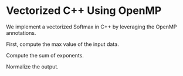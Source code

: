 # Vectorized C++ Using OpenMP

We implement a vectorized Softmax in C++ by leveraging the OpenMP annotations.

First, compute the max value of the input data.

[](cpp_simd_openmp.cpp ':include :type=code cpp :fragment=max-val')
 
Compute the sum of exponents.

[](cpp_simd_openmp.cpp ':include :type=code cpp :fragment=sum-exp')
 
Normalize the output.

[](cpp_simd_openmp.cpp ':include :type=code cpp :fragment=divide')